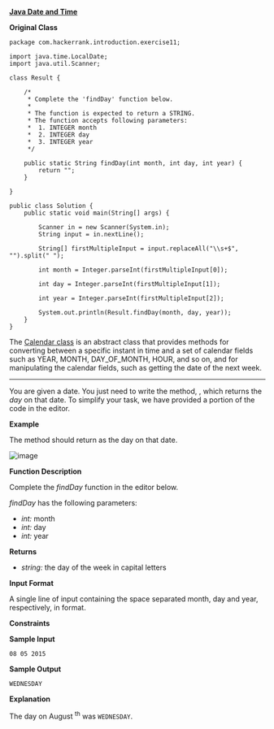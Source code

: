 **[Java Date and Time](https://www.hackerrank.com/challenges/java-date-and-time/problem?isFullScreen=true)**

**Original Class**
```
package com.hackerrank.introduction.exercise11;

import java.time.LocalDate;
import java.util.Scanner;

class Result {

    /*
     * Complete the 'findDay' function below.
     *
     * The function is expected to return a STRING.
     * The function accepts following parameters:
     *  1. INTEGER month
     *  2. INTEGER day
     *  3. INTEGER year
     */

    public static String findDay(int month, int day, int year) {
        return "";
    }

}

public class Solution {
    public static void main(String[] args) {

        Scanner in = new Scanner(System.in);
        String input = in.nextLine();

        String[] firstMultipleInput = input.replaceAll("\\s+$", "").split(" ");

        int month = Integer.parseInt(firstMultipleInput[0]);

        int day = Integer.parseInt(firstMultipleInput[1]);

        int year = Integer.parseInt(firstMultipleInput[2]);

        System.out.println(Result.findDay(month, day, year));
    }
}

```

The [Calendar class](https://docs.oracle.com/javase/7/docs/api/java/util/Calendar.html) is an abstract class that provides methods for converting between a specific instant in time and a set of calendar fields such as YEAR, MONTH, DAY\_OF\_MONTH, HOUR, and so on, and for manipulating the calendar fields, such as getting the date of the next week.

---

You are given a date. You just need to write the method, , which returns the _day_ on that date. To simplify your task, we have provided a portion of the code in the editor.

**Example**



The method should return as the day on that date.

![image](https://s3.amazonaws.com/hr-assets/0/1514458312-c097047ed4-calendar_class.png)

**Function Description**

Complete the _findDay_ function in the editor below.

_findDay_ has the following parameters:

- _int:_ month
- _int:_ day
- _int:_ year

**Returns**

- _string:_ the day of the week in capital letters

**Input Format**

A single line of input containing the space separated month, day and year, respectively, in format.

**Constraints**

**Sample Input**

```
08 05 2015
```

**Sample Output**

```
WEDNESDAY
```

**Explanation**

The day on August <sup>th</sup> was `WEDNESDAY`.